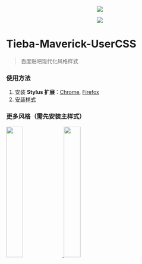 <p align="center">
    <img src="https://raw.githubusercontent.com/imaverickk/Tieba-Maverick-UserCSS/master/assets/cover.webp">
</p>
<p align="center">
    <a href="https://raw.githubusercontent.com/imaverickk/Tieba-Maverick-UserCSS/master/tieba-maverick.user.css">
        <img src="https://img.shields.io/badge/Install%20directly%20with-Stylus-00adad.svg">
    </a>
</p>

# Tieba-Maverick-UserCSS
> 百度贴吧现代化风格样式

### 使用方法
1. 安装 **Stylus 扩展**：[Chrome](https://chrome.google.com/webstore/detail/stylus/clngdbkpkpeebahjckkjfobafhncgmne), [Firefox](https://addons.mozilla.org/fr/firefox/addon/styl-us/)
2. [安装样式](https://raw.githubusercontent.com/imaverickk/Tieba-Maverick-UserCSS/master/tieba-maverick.user.css)

### 更多风格（需先安装主样式）
<a href="https://raw.githubusercontent.com/imaverickk/Tieba-Maverick-UserCSS/master/custom-styles/silver-night.user.css">
	<img src="https://raw.githubusercontent.com/imaverickk/Tieba-Maverick-UserCSS/master/assets/screenshot/silver-night.png" width="30%">
</a>
<a href="https://raw.githubusercontent.com/imaverickk/Tieba-Maverick-UserCSS/master/custom-styles/purple.user.css">
	<img src="https://raw.githubusercontent.com/imaverickk/Tieba-Maverick-UserCSS/master/assets/screenshot/purple.png" width="30%">
</a>